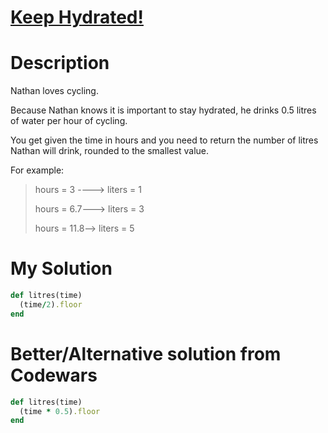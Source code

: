 # [Keep Hydrated!](https://www.codewars.com/kata/582cb0224e56e068d800003c)

# Description
Nathan loves cycling.

Because Nathan knows it is important to stay hydrated, he drinks 0.5 litres of water per hour of cycling.

You get given the time in hours and you need to return the number of litres Nathan will drink, rounded to the smallest 
value.

For example:

>hours = 3 ----> liters = 1
> 
>hours = 6.7---> liters = 3
>
>hours = 11.8--> liters = 5

# My Solution
```ruby
def litres(time)
  (time/2).floor
end
```

# Better/Alternative solution from Codewars
```ruby
def litres(time)
  (time * 0.5).floor
end
```
